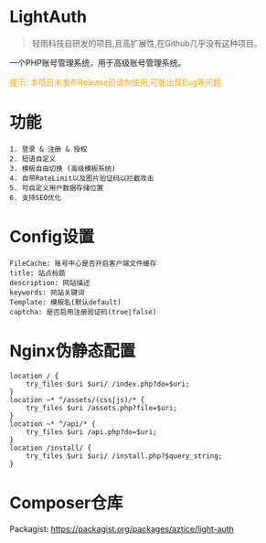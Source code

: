 # LightAuth
> 轻雨科技自研发的项目,且高扩展性,在Github几乎没有这种项目。

一个PHP账号管理系统，用于高级账号管理系统。<br/>
<div style="color:orange">提示: 本项目未发布Release前请勿使用,可能出现Bug等问题</div>

# 功能
```
1. 登录 & 注册 & 授权
2. 短语自定义
3. 模板自由切换 (高级模板系统)
4. 自带RateLimit以及图片验证码以拦截攻击
5. 可自定义用户数据存储位置
6. 支持SEO优化
```

# Config设置
```
FileCache: 账号中心是否开启客户端文件缓存
title: 站点标题
description: 网站描述
keywords: 网站关键词
Template: 模板名(默认default)
captcha: 是否启用注册验证码(true|false)
```

# Nginx伪静态配置
```
location / {
    try_files $uri $uri/ /index.php?do=$uri;
}
location ~* ^/assets/(css|js)/* {
    try_files $uri /assets.php?file=$uri;
}
location ~* ^/api/* {
    try_files $uri /api.php?do=$uri;
}
location /install/ {
    try_files $uri $uri/ /install.php?$query_string;
}
```

# Composer仓库
Packagist: https://packagist.org/packages/aztice/light-auth
